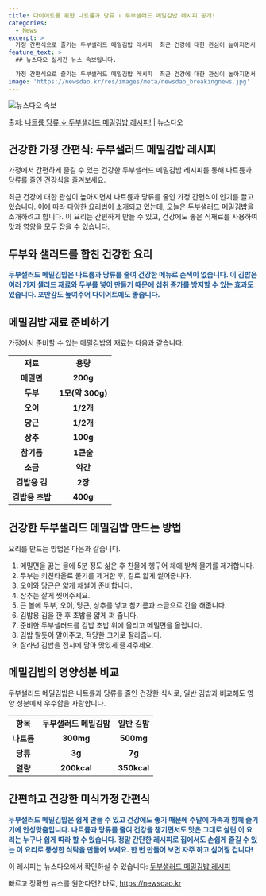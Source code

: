 ```yaml
---
title: 다이어트를 위한 나트륨과 당류 ↓ 두부샐러드 메밀김밥 레시피 공개!
categories:
  - News
excerpt: >
  가정 간편식으로 즐기는 두부샐러드 메밀김밥 레시피  최근 건강에 대한 관심이 높아지면서 나트륨과 당류를 줄인…
feature_text: >
  ## 뉴스다오 실시간 뉴스 속보입니다.

  가정 간편식으로 즐기는 두부샐러드 메밀김밥 레시피  최근 건강에 대한 관심이 높아지면서 나트륨과 당류를 줄인…
image: 'https://newsdao.kr/res/images/meta/newsdao_breakingnews.jpg'
---
```


![뉴스다오 속보](https://newsdao.kr/res/images/meta/newsdao_breakingnews.jpg)

<p>출처: <a href="https://newsdao.kr/4328" rel="dofollow">나트륨 당류 ↓ 두부샐러드 메밀김밥 레시피!</a> | 뉴스다오</p>

<h2 data-ke-size="size26">건강한 가정 간편식: 두부샐러드 메밀김밥 레시피</h2>
가정에서 간편하게 즐길 수 있는 건강한 두부샐러드 메밀김밥 레시피를 통해 나트륨과 당류를 줄인 건강식을 즐겨보세요.

<p data-ke-size="size16">최근 건강에 대한 관심이 높아지면서 나트륨과 당류를 줄인 가정 간편식이 인기를 끌고 있습니다. 이에 따라 다양한 요리법이 소개되고 있는데, 오늘은 두부샐러드 메밀김밥을 소개하려고 합니다. 이 요리는 간편하게 만들 수 있고, 건강에도 좋은 식재료를 사용하여 맛과 영양을 모두 잡을 수 있습니다.</p>

<h2 data-ke-size="size24">두부와 샐러드를 합친 건강한 요리</h2>
<b><span style="color: #1a5490;">두부샐러드 메밀김밥은 나트륨과 당류를 줄여 건강한 메뉴로 손색이 없습니다. 이 김밥은 여러 가지 샐러드 재료와 두부를 넣어 만들기 때문에 섭취 증가를 방지할 수 있는 효과도 있습니다. 포만감도 높여주어 다이어트에도 좋습니다.</span></b>

<h2 data-ke-size="size24">메밀김밥 재료 준비하기</h2>
가정에서 준비할 수 있는 메밀김밥의 재료는 다음과 같습니다.
  
<table>
  <tr>
    <td style="text-align: center; height: 17px;"><b>재료</b></td>
    <td style="text-align: center; height: 17px;"><b>용량</b></td>
  </tr>
  <tr>
    <td style="text-align: center; height: 17px;"><b>메밀면</b></td>
    <td style="text-align: center; height: 17px;"><b>200g</b></td>
  </tr>
  <tr>
    <td style="text-align: center; height: 17px;"><b>두부</b></td>
    <td style="text-align: center; height: 17px;"><b>1모(약 300g)</b></td>
  </tr>
  <tr>
    <td style="text-align: center; height: 17px;"><b>오이</b></td>
    <td style="text-align: center; height: 17px;"><b>1/2개</b></td>
  </tr>
  <tr>
    <td style="text-align: center; height: 17px;"><b>당근</b></td>
    <td style="text-align: center; height: 17px;"><b>1/2개</b></td>
  </tr>
  <tr>
    <td style="text-align: center; height: 17px;"><b>상추</b></td>
    <td style="text-align: center; height: 17px;"><b>100g</b></td>
  </tr>
  <tr>
    <td style="text-align: center; height: 17px;"><b>참기름</b></td>
    <td style="text-align: center; height: 17px;"><b>1큰술</b></td>
  </tr>
  <tr>
    <td style="text-align: center; height: 17px;"><b>소금</b></td>
    <td style="text-align: center; height: 17px;"><b>약간</b></td>
  </tr>
  <tr>
    <td style="text-align: center; height: 17px;"><b>김밥용 김</b></td>
    <td style="text-align: center; height: 17px;"><b>2장</b></td>
  </tr>
  <tr>
    <td style="text-align: center; height: 17px;"><b>김밥용 초밥</b></td>
    <td style="text-align: center; height: 17px;"><b>400g</b></td>
  </tr>
</table>

<h2 data-ke-size="size24">건강한 두부샐러드 메밀김밥 만드는 방법</h2>
요리를 만드는 방법은 다음과 같습니다.

<ol>
  <li>메밀면을 끓는 물에 5분 정도 삶은 후 찬물에 헹구어 체에 받쳐 물기를 제거합니다.</li>
  <li>두부는 키친타올로 물기를 제거한 후, 칼로 얇게 썰어줍니다.</li>
  <li>오이와 당근은 얇게 채썰어 준비합니다.</li>
  <li>상추는 잘게 찢어주세요.</li>
  <li>큰 볼에 두부, 오이, 당근, 상추를 넣고 참기름과 소금으로 간을 해줍니다.</li>
  <li>김밥용 김을 깐 후 초밥을 얇게 펴 줍니다.</li>
  <li>준비한 두부샐러드를 김밥 초밥 위에 올리고 메밀면을 올립니다.</li>
  <li>김밥 말듯이 말아주고, 적당한 크기로 잘라줍니다.</li>
  <li>잘라낸 김밥을 접시에 담아 맛있게 즐겨주세요.</li>
</ol>

<h2 data-ke-size="size24">메밀김밥의 영양성분 비교</h2>
두부샐러드 메밀김밥은 나트륨과 당류를 줄인 건강한 식사로, 일반 김밥과 비교해도 영양 성분에서 우수함을 자랑합니다.

<table>
  <tr>
    <td style="text-align: center; height: 17px;"><b>항목</b></td>
    <td style="text-align: center; height: 17px;"><b>두부샐러드 메밀김밥</b></td>
    <td style="text-align: center; height: 17px;"><b>일반 김밥</b></td>
  </tr>
  <tr>
    <td style="text-align: center; height: 17px;"><b>나트륨</b></td>
    <td style="text-align: center; height: 17px;"><b>300mg</b></td>
    <td style="text-align: center; height: 17px;"><b>500mg</b></td>
  </tr>
  <tr>
    <td style="text-align: center; height: 17px;"><b>당류</b></td>
    <td style="text-align: center; height: 17px;"><b>3g</b></td>
    <td style="text-align: center; height: 17px;"><b>7g</b></td>
  </tr>
  <tr>
    <td style="text-align: center; height: 17px;"><b>열량</b></td>
    <td style="text-align: center; height: 17px;"><b>200kcal</b></td>
    <td style="text-align: center; height: 17px;"><b>350kcal</b></td>
  </tr>
</table>

<h2 data-ke-size="size24">간편하고 건강한 미식가정 간편식</h2>
<b><span style="color: #1a5490;">두부샐러드 메밀김밥은 쉽게 만들 수 있고 건강에도 좋기 때문에 주말에 가족과 함께 즐기기에 안성맞춤입니다. 나트륨과 당류를 줄여 건강을 챙기면서도 맛은 그대로 살린 이 요리는 누구나 쉽게 따라 할 수 있습니다. 정말 간단한 레시피로 집에서도 손쉽게 즐길 수 있는 이 요리로 풍성한 식탁을 만들어 보세요. 한 번 만들어 보면 자주 하고 싶어질 겁니다!</span></b>
  
이 레시피는 뉴스다오에서 확인하실 수 있습니다: [두부샐러드 메밀김밥 레시피](https://newsdao.kr/4328) 

빠르고 정확한 뉴스를 원한다면? 바로, <a href="https://newsdao.kr" rel="dofollow">https://newsdao.kr</a>


